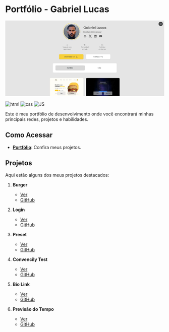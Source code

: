 # Portfólio - Gabriel Lucas

<img src="./assets/readme-img/portifolio.webp">

![html](https://img.shields.io/badge/HTML5-E34F26?style=for-the-badge&logo=html5&logoColor=white)
![css](https://img.shields.io/badge/CSS3-1572B6?style=for-the-badge&logo=css3&logoColor=white)
![JS](https://img.shields.io/badge/JavaScript-F7DF1E?style=for-the-badge&logo=javascript&logoColor=black)

Este é meu portfólio de desenvolvimento onde você encontrará minhas principais redes, projetos e habilidades.

## Como Acessar

- **[Portfólio](eugabrieldev.netlify.app)**: Confira meus projetos.

## Projetos

Aqui estão alguns dos meus projetos destacados:

1. **Burger**

   - [Ver](https://menudigitalio.netlify.app)
   - [GitHub](https://github.com/DevGabriel0402/cardapio-digital.io)

2. **Login**

   - [Ver](https://loginpage-io.netlify.app)
   - [GitHub](https://github.com/DevGabriel0402/Tela-de-Login)

3. **Preset**

   - [Ver](https://preset-io.netlify.app)
   - [GitHub](https://github.com/DevGabriel0402/presets-io)

4. **Convencily Test**

   - [Ver](https://convencily-test-frontend.netlify.app/)
   - [GitHub](https://github.com/DevGabriel0402/convencily-teste-frontend)

5. **Bio Link**

   - [Ver](https://linksaqui.netlify.app)
   - [GitHub](https://github.com/DevGabriel0402/linksUteis)

6. **Previsão do Tempo**
   - [Ver](https://previsaodotempo-io.netlify.app)
   - [GitHub](https://github.com/DevGabriel0402/WeatherApp-io)

